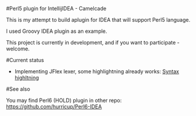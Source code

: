 #Perl5 plugin for IntellijIDEA - Camelcade

This is my attempt to build aplugin for IDEA that will support Perl5 language.

I used Groovy IDEA plugin as an example. 

This project is currently in development, and if you want to participate - welcome.

#Current status

* Implementing JFlex lexer, some highlightning already works: [Syntax highltning](http://dl2.joxi.net/drive/0004/3351/294167/150419/46fdd3eb65.jpg)

#See also

You may find Perl6 (HOLD) plugin in other repo: https://github.com/hurricup/Perl6-IDEA
